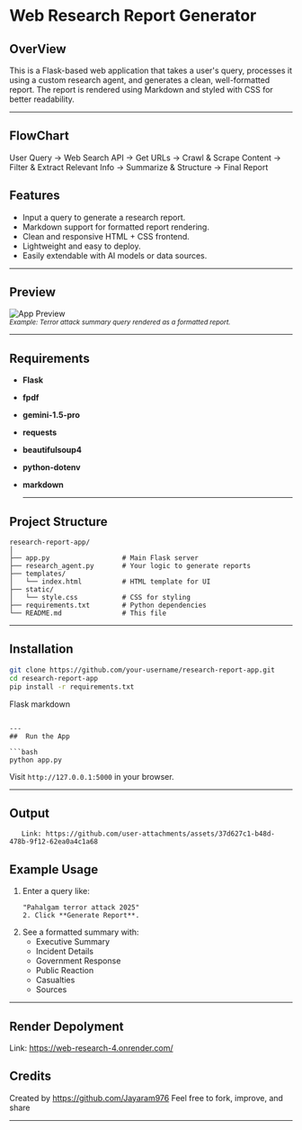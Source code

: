 #  Web Research Report Generator

## OverView

This is a Flask-based web application that takes a user's query, processes it using a custom research agent, and generates a clean, well-formatted report. The report is rendered using Markdown and styled with CSS for better readability.

---
## FlowChart

User Query → Web Search API → Get URLs → Crawl & Scrape Content → Filter & Extract Relevant Info → Summarize & Structure → Final Report

##  Features

- Input a query to generate a research report.
- Markdown support for formatted report rendering.
- Clean and responsive HTML + CSS frontend.
- Lightweight and easy to deploy.
- Easily extendable with AI models or data sources.

---

##  Preview

![App Preview](static/preview.png)  
<sub>*Example: Terror attack summary query rendered as a formatted report.*</sub>

---

## Requirements

- **Flask**
- **fpdf**
- **gemini-1.5-pro**
- **requests**
- **beautifulsoup4**
- **python-dotenv**
- **markdown**

  ---

##  Project Structure

```
research-report-app/
│
├── app.py                  # Main Flask server
├── research_agent.py       # Your logic to generate reports
├── templates/
│   └── index.html          # HTML template for UI
├── static/
│   └── style.css           # CSS for styling
├── requirements.txt        # Python dependencies
└── README.md               # This file
```

---
##  Installation

```bash
git clone https://github.com/your-username/research-report-app.git
cd research-report-app
pip install -r requirements.txt
```

Flask
markdown
```

---
##  Run the App

```bash
python app.py
```

Visit `http://127.0.0.1:5000` in your browser.

---

## Output


       Link: https://github.com/user-attachments/assets/37d627c1-b48d-478b-9f12-62ea0a4c1a68


##  Example Usage

1. Enter a query like:
   ```
   "Pahalgam terror attack 2025"
   2. Click **Generate Report**.

3. See a formatted summary with:
   - Executive Summary
   - Incident Details
   - Government Response
   - Public Reaction
   - Casualties
   - Sources

---
## Render Depolyment 

Link:  https://web-research-4.onrender.com/

##  Credits
Created by  https://github.com/Jayaram976
Feel free to fork, improve, and share 

---
